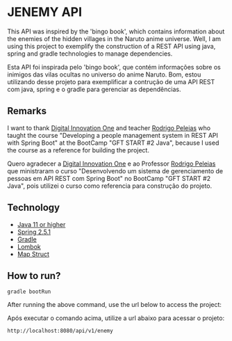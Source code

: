 # JENEMY API

This API was inspired by the 'bingo book', which contains information about the enemies of the hidden villages in the Naruto anime universe. Well, I am using this project to exemplify the construction of a REST API using java, spring and gradle technologies to manage dependencies.

Esta API foi inspirada pelo 'bingo book', que contém informações sobre os inimigos das vilas ocultas no universo do anime Naruto. Bom, estou utilizando desse projeto para exemplificar a contrução de uma API REST com java, spring e o gradle para gerenciar as dependências.

## Remarks

I want to thank [Digital Innovation One](https://digitalinnovation.one/) and teacher [Rodrigo Peleias](https://github.com/rpeleias) who taught the course "Developing a people management system in REST API with Spring Boot" at the BootCamp "GFT START #2 Java", because I used the course as a reference for building the project.

Quero agradecer a [Digital Innovation One](https://digitalinnovation.one/) e ao Professor [Rodrigo Peleias](https://github.com/rpeleias) que ministraram o curso "Desenvolvendo um sistema de gerenciamento de pessoas em API REST com Spring Boot" no BootCamp "GFT START #2 Java", pois utilizei o curso como referencia para construção do projeto.

## Technology

- [Java 11 or higher](https://www.oracle.com/br/java/technologies/javase-jdk11-downloads.html)
- [Spring 2.5.1](https://spring.io/projects/spring-boot)
- [Gradle](https://gradle.org/)
- [Lombok](https://projectlombok.org/)
- [Map Struct](https://mapstruct.org/)

## How to run?
```shell script
gradle bootRun
```

After running the above command, use the url below to access the project:

Após executar o comando acima,  utilize a url abaixo para acessar o projeto:

```
http://localhost:8080/api/v1/enemy
```